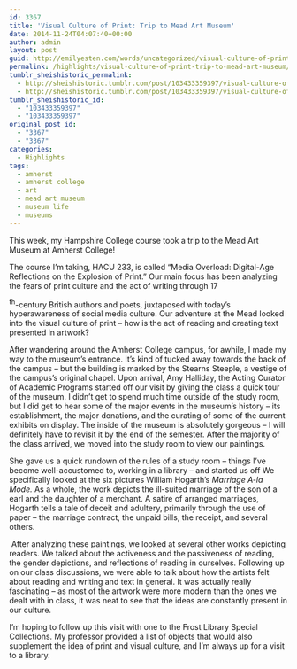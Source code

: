 ```yaml
---
id: 3367
title: 'Visual Culture of Print: Trip to Mead Art Museum'
date: 2014-11-24T04:07:40+00:00
author: admin
layout: post
guid: http://emilyesten.com/words/uncategorized/visual-culture-of-print-trip-to-mead-art-museum/
permalink: /highlights/visual-culture-of-print-trip-to-mead-art-museum/
tumblr_sheishistoric_permalink:
  - http://sheishistoric.tumblr.com/post/103433359397/visual-culture-of-print-trip-to-mead-art-museum
  - http://sheishistoric.tumblr.com/post/103433359397/visual-culture-of-print-trip-to-mead-art-museum
tumblr_sheishistoric_id:
  - "103433359397"
  - "103433359397"
original_post_id:
  - "3367"
  - "3367"
categories:
  - Highlights
tags:
  - amherst
  - amherst college
  - art
  - mead art museum
  - museum life
  - museums
---
```

This week, my Hampshire College course took a trip to the Mead Art Museum at Amherst College!

<!-- more -->

<!-- more -->The course I’m taking, HACU 233, is called “Media Overload: Digital-Age Reflections on the Explosion of Print.” Our main focus has been analyzing the fears of print culture and the act of writing through 17

<sup>th</sup>-century British authors and poets, juxtaposed with today’s hyperawareness of social media culture. Our adventure at the Mead looked into the visual culture of print – how is the act of reading and creating text presented in artwork?

After wandering around the Amherst College campus, for awhile, I made my way to the museum’s entrance. It’s kind of tucked away towards the back of the campus – but the building is marked by the Stearns Steeple, a vestige of the campus’s original chapel. Upon arrival, Amy Halliday, the Acting Curator of Academic Programs started off our visit by giving the class a quick tour of the museum. I didn’t get to spend much time outside of the study room, but I did get to hear some of the major events in the museum’s history – its establishment, the major donations, and the curating of some of the current exhibits on display. The inside of the museum is absolutely gorgeous – I will definitely have to revisit it by the end of the semester. After the majority of the class arrived, we moved into the study room to view our paintings.

She gave us a quick rundown of the rules of a study room – things I’ve become well-accustomed to, working in a library – and started us off We specifically looked at the six pictures William Hogarth’s _Marriage A-la Mode._ As a whole, the work depicts the ill-suited marriage of the son of a earl and the daughter of a merchant. A satire of arranged marriages, Hogarth tells a tale of deceit and adultery, primarily through the use of paper – the marriage contract, the unpaid bills, the receipt, and several others.

 After analyzing these paintings, we looked at several other works depicting readers. We talked about the activeness and the passiveness of reading, the gender depictions, and reflections of reading in ourselves. Following up on our class discussions, we were able to talk about how the artists felt about reading and writing and text in general. It was actually really fascinating &#8211; as most of the artwork were more modern than the ones we dealt with in class, it was neat to see that the ideas are constantly present in our culture.

I’m hoping to follow up this visit with one to the Frost Library Special Collections. My professor provided a list of objects that would also supplement the idea of print and visual culture, and I’m always up for a visit to a library.